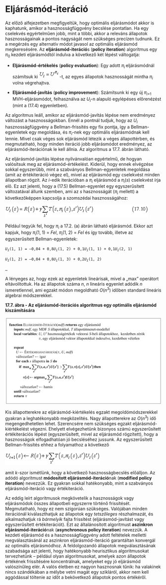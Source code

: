 <?xml version="1.0" encoding="UTF-8" standalone="no"?>
<!DOCTYPE html PUBLIC "-//W3C//DTD XHTML 1.1//EN" "http://www.w3.org/TR/xhtml11/DTD/xhtml11.dtd">
<html xmlns="http://www.w3.org/1999/xhtml"><head><meta name="generator" content="DocBook XSL Stylesheets V1.76.1"/></head><body><div class="section" title="Eljárásmód-iteráció"><div class="titlepage"><div><div><h1 class="title"><a id="id714742"/>Eljárásmód-iteráció</h1></div></div></div><p>Az előző alfejezetben megfigyeltük, hogy optimális eljárásmódot akkor is kaphatunk, amikor a hasznosságfüggvény becslése pontatlan. Ha egy cselekvés egyértelműen jobb, mint a többi, akkor a releváns állapotok hasznosságainak a pontos nagyságát nem szükséges precízen tudnunk. Ez a megérzés egy alternatív módot javasol az optimális eljárásmód megkeresésére. Az <span class="strong"><strong>eljárásmód-iteráció</strong></span>s (<span class="strong"><strong>policy iteration</strong></span>) algoritmus egy <span class="emphasis"><em>π</em></span><sub>0 </sub>kezdeti eljárásmódtól indulva a következő két lépést váltogatja:</p><div class="itemizedlist"><ul class="itemizedlist"><li class="listitem"><p><span class="strong"><strong>Eljárásmód-értékelés</strong></span> (<span class="strong"><strong>policy evaluation</strong></span>): Egy adott <span class="emphasis"><em>π</em></span><sub><span class="emphasis"><em>i</em></span> </sub>eljárásmódnál számítsuk ki <span class="inlinemediaobject"><img src="math/mi-17-0016.gif" alt="Eljárásmód-iteráció"/></span>-t, az egyes állapotok hasznosságát mintha <span class="emphasis"><em>π<sub>i</sub></em></span> volna végrehajtva.</p></li><li class="listitem"><p><span class="strong"><strong>Eljárásmód-javítás</strong></span> (<span class="strong"><strong>policy improvement</strong></span>): Számítsunk ki egy új <span class="emphasis"><em>π</em></span><sub><span class="emphasis"><em>i</em></span>+1</sub> MVH-eljárásmódot, felhasználva az <span class="emphasis"><em>U<sub>i</sub></em></span>-n alapuló egylépéses előrenézést (mint a (17.4) egyenletben).</p></li></ul></div><p>Az algoritmus leáll, amikor az eljárásmód-javítás lépése nem eredményez változást a hasznosságokban. Ennél a pontnál tudjuk, hogy az <span class="emphasis"><em>U<sub>i</sub></em></span> hasznosságfüggvény a Bellman-frissítés egy fix pontja, így a Bellman-egyenletek egy megoldása, és <span class="emphasis"><em>π<sub>i</sub></em></span>-nek egy optimális eljárásmódnak kell lennie. Mivel csak véges sok eljárásmód létezik a véges állapottérben, és megmutatható, hogy minden iteráció jobb eljárásmódot eredményez, az eljárásmód-iterációnak le kell állnia. Az algoritmus a 17.7. ábrán látható.</p><p>Az eljárásmód-javítás lépése nyilvánvalóan egyértelmű, de hogyan valósítsuk meg az eljárásmód-értékelést. Kiderül, hogy ennek elvégzése sokkal egyszerűbb, mint a szabványos Bellman-egyenletek megoldása (amit az értékiteráció végez el), mivel az eljárásmód egy cselekvést minden állapotban rögzít. Az <span class="emphasis"><em>i</em></span>-edik iterációban a <span class="emphasis"><em>π<sub>i</sub></em></span> eljárásmód a <span class="emphasis"><em>π<sub>i</sub></em></span>(<span class="emphasis"><em>s</em></span>) cselekvést írja elő. Ez azt jelenti, hogy a (17.5) Bellman-egyenlet egy egyszerűsített változatával állunk szemben, ami az <span class="emphasis"><em>s</em></span> hasznosságát (<span class="emphasis"><em>π<sub>i</sub></em></span> mellett) a következőképpen kapcsolja a szomszédai hasznosságához:</p><p><span class="inlinemediaobject"><img src="math/mi-17-0017.gif" alt="Eljárásmód-iteráció"/></span></p><p>Például tegyük fel, hogy <span class="emphasis"><em>π<sub>i</sub></em></span> a 17.2. (a) ábrán látható eljárásmód. Ekkor azt kapjuk, hogy <span class="emphasis"><em>π<sub>i</sub></em></span>(1, 1) = <span class="emphasis"><em>Fel</em></span>, <span class="emphasis"><em>π<sub>i</sub></em></span>(1, 2) = <span class="emphasis"><em>Fel</em></span> és így tovább, illetve az egyszerűsített Bellman-egyenletek:</p><p><code class="code"><em><span class="remark">U<sub>i</sub></span></em>(1, 1) = –0,04 + 0,8<em><span class="remark">U<sub>i</sub></span></em>(1, 2) + 0,1<em><span class="remark">U<sub>i</sub></span></em>(1, 1) + 0,1<em><span class="remark">U<sub>i</sub></span></em>(2, 1)</code></p><p><code class="code"><em><span class="remark">U<sub>i</sub></span></em>(1, 2) = –0,04 + 0,8<em><span class="remark">U<sub>i</sub></span></em>(1, 3) + 0,2<em><span class="remark">U<sub>i</sub></span></em>(1, 2)</code></p><p><code class="code">…</code></p><p>A lényeges az, hogy ezek az egyenletek lineárisak, mivel a „max” operátort eltávolítottuk. Ha az állapotok száma <span class="emphasis"><em>n</em></span>,<span class="emphasis"><em> n</em></span> lineáris egyenlet adódik <span class="emphasis"><em>n</em></span> ismeretlennel, ami egzakt módon megoldható <span class="emphasis"><em>O</em></span>(<span class="emphasis"><em>n</em></span><sup>3</sup>) időben standard lineáris algebrai módszerekkel.</p><div class="figure"><a id="id714986"/><p class="title"><strong>17.7. ábra - Az eljárásmód-iterációs algoritmus egy optimális eljárásmód kiszámítására</strong></p><div class="figure-contents"><div class="mediaobject"><img src="kepek/17-07.png" alt="Az eljárásmód-iterációs algoritmus egy optimális eljárásmód kiszámítására"/></div></div></div><a id="ID_720_oldal"/><p class="Tartalom3">Kis állapotterekre az eljárásmód-kiértékelés egzakt megoldómódszerekkel gyakran a leghatékonyabb megközelítés. Nagy állapotterekre az <span class="emphasis"><em>O</em></span>(<span class="emphasis"><em>n</em></span><sup>3</sup>)<span class="emphasis"><em> </em></span>idő megengedhetetlen lehet. Szerencsére nem szükséges egzakt eljárásmód-kiértékelést végezni. Ehelyett elvégezhetünk bizonyos számú egyszerűsített értékiterációs lépést (egyszerűsített, mivel az eljárásmód rögzített), hogy a hasznosságok elfogadhatóan jó becsléséhez jussunk. Az egyszerűsített Bellman-frissítés ehhez a folyamathoz a következő</p><p><span class="inlinemediaobject"><img src="math/mi-17-0018.gif" alt="Az eljárásmód-iterációs algoritmus egy optimális eljárásmód kiszámítására"/></span></p><p>amit <span class="emphasis"><em>k</em></span>-szor ismétlünk, hogy a következő hasznosságbecslés előálljon. Az adódó algoritmust <span class="strong"><strong>módosított eljárásmód-iteráció</strong></span>nak (<span class="strong"><strong>modified policy iteration</strong></span>) nevezzük. Ez gyakran sokkal hatékonyabb, mint a szabványos eljárásmód-iteráció vagy értékiteráció.</p><p>Az eddig leírt algoritmusok megkövetelik a hasznosságok vagy eljárásmódok összes állapotbeli egyszerre történő frissítését. Megmutatható, hogy ez nem szigorúan szükséges. Valójában minden iterációnál kiválaszthatjuk az állapotok egy <span class="emphasis"><em>tetszőleges</em></span> részhalmazát, és alkalmazhatjuk rá <span class="emphasis"><em>bármelyik</em></span> fajta frissítést (eljárásmód-javítást vagy egyszerűsített értékiterációt). Ezt az általánosított algoritmust <span class="strong"><strong>aszinkron eljárásmód-iteráció</strong></span>nak (<span class="strong"><strong>asynchronous policy iteration</strong></span>) nevezzük. A kezdeti eljárásmód és a hasznosságfüggvény adott feltételek melletti megválasztásánál az aszinkron eljárásmód-iteráció garantáltan konvergál az optimális eljárásmódhoz. A feldolgozandó állapotok megválasztásának szabadsága azt jelenti, hogy hatékonyabb heurisztikus algoritmusokat tervezhetünk – például olyan algoritmusokat, amelyek azon állapotok értékének frissítésére koncentrálnak, amelyeket egy jó eljárásmód valószínűleg elér. A valós életben ez nagyon hasznosnak tűnik: ha valakinek nincs szándékában a mélybe vetni magát egy szikláról, akkor nem kell aggódással töltenie az időt a bekövetkező állapotok pontos értékéről.</p></div></body></html>
